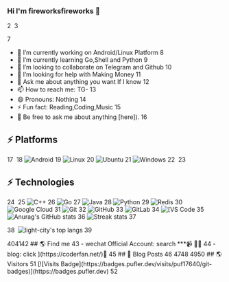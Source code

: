 ### Hi I'm fireworksfireworks 👋
2
​
3
<!--
4
**FranzKafkaYu/FranzKafkaYu** is a ✨ _special_ ✨ repository because its `README.md` (this file) appears on your GitHub profile.
5
Here are some ideas to get you started:
6
-->
7
- 🔭 I’m currently working on Android/Linux Platform
8
- 🌱 I’m currently learning Go,Shell and Python
9
- 👯 I’m looking to collaborate on Telegram and Github
10
- 🤔 I’m looking for help with Making Money
11
- 💬 Ask me about anything you want If I know
12
- 📫 How to reach me: TG-
13
- 😄 Pronouns: Nothing
14
- ⚡ Fun fact: Reading,Coding,Music
15
- 💬 Be free to ask me about anything [here]).
16
## ⚡ Platforms
17
​
18
![Android](https://img.shields.io/badge/Android-3DDC84?style=for-the-badge&logo=android&logoColor=white)
19
![Linux](https://img.shields.io/badge/Linux-FCC624?style=for-the-badge&logo=linux&logoColor=black)
20
![Ubuntu](https://img.shields.io/badge/Ubuntu-E95420?style=for-the-badge&logo=ubuntu&logoColor=white)
21
![Windows](https://img.shields.io/badge/Windows-0078D6?style=for-the-badge&logo=windows&logoColor=white)
22
​
23
## ⚡ Technologies
24
​
25
![C++](https://img.shields.io/badge/-C++-00599C?style=flat-square&logo=c)
26
![Go](https://img.shields.io/badge/-go-%23E44D27?style=flat-square&logo=go&logoColor=ffffff)
27
![Java](https://img.shields.io/badge/-java-E34A86?style=flat-square&logo=java)
28
![Python](https://img.shields.io/badge/-Python-black?style=flat-square&logo=Python)
29
![Redis](https://img.shields.io/badge/-Redis-black?style=flat-square&logo=Redis)
30
![Google Cloud](https://img.shields.io/badge/Google%20Cloud-black?style=flat-square&logo=google-cloud)
31
![Git](https://img.shields.io/badge/-Git-black?style=flat-square&logo=git)
32
![GitHub](https://img.shields.io/badge/-GitHub-181717?style=flat-square&logo=github)
33
![GitLab](https://img.shields.io/badge/-GitLab-FCA121?style=flat-square&logo=gitlab)
34
<img alt="[VS Code" src="https://img.shields.io/badge/-VSCode-%23007ACC?style=flat-square&logo=visual-studio-code" />
35
![Anurag's GitHub stats](https://github-readme-stats.vercel.app/api?username=FranzKafkaYu&theme=cobalt2&show_icons=true)
36
![Streak stats](https://github-readme-streak-stats.herokuapp.com/?user=FranzKafkaYu&show_icons=true&theme=tokyonight)
37
<p align='left'>
38
  <img align="top" src="https://github-readme-stats.vercel.app/api/top-langs/?username=FranzKafkaYu&bg_color=071A2C&line_height=20&text_color=FFFFFF" alt="light-city's top langs"/>
39
</p>
40
​
41
​
42
## 🌎 Find me
43
- wechat Official Account: search ***📹 ✍🏾
44
- blog: click ](https://coderfan.net/)🏓
45
## 🚀 Blog Posts
46
<!-- BLOG-POST-LIST:START -->
47
​
48
<!-- BLOG-POST-LIST:END -->
49
​
50
## 🌎 Visitors
51
[![Visits Badge](https://badges.pufler.dev/visits/puf17640/git-badges)](https://badges.pufler.dev)
52
​
